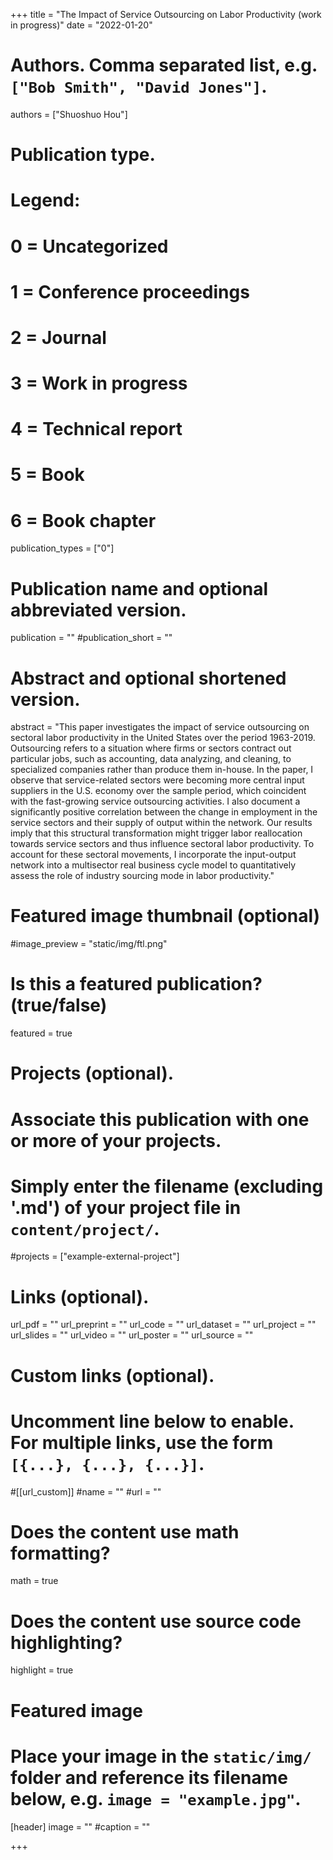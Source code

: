 +++
title = "The Impact of Service Outsourcing on Labor Productivity (work in progress)"
 date = "2022-01-20"

# Authors. Comma separated list, e.g. `["Bob Smith", "David Jones"]`.

authors = ["Shuoshuo Hou"]

# Publication type.
# Legend:
# 0 = Uncategorized
# 1 = Conference proceedings
# 2 = Journal
# 3 = Work in progress
# 4 = Technical report
# 5 = Book
# 6 = Book chapter
publication_types = ["0"]

# Publication name and optional abbreviated version.
publication = ""
#publication_short = ""

# Abstract and optional shortened version.

 abstract = "This paper investigates the impact of service outsourcing on sectoral labor productivity in the United States over the period 1963-2019. Outsourcing refers to a situation where firms or sectors contract out particular jobs, such as accounting, data analyzing, and cleaning, to specialized companies rather than produce them in-house. In the paper, I observe that service-related sectors were becoming more central input suppliers in the U.S. economy over the sample period, which coincident with the fast-growing service outsourcing activities. I also document a significantly positive correlation between the change in employment in the service sectors and their supply of output within the network. Our results imply that this structural transformation might trigger labor reallocation towards service sectors and thus influence sectoral labor productivity. To account for these sectoral movements, I incorporate the input-output network into a multisector real business cycle model to quantitatively assess the role of industry sourcing mode in labor productivity."

# Featured image thumbnail (optional)
#image_preview = "static/img/ftl.png"

# Is this a featured publication? (true/false)
featured = true

# Projects (optional).
#   Associate this publication with one or more of your projects.
#   Simply enter the filename (excluding '.md') of your project file in `content/project/`.
#projects = ["example-external-project"]

# Links (optional).
url_pdf = ""
url_preprint = ""
url_code = ""
url_dataset = ""
url_project = ""
url_slides = ""
url_video = ""
url_poster = ""
url_source = ""

# Custom links (optional).
#   Uncomment line below to enable. For multiple links, use the form `[{...}, {...}, {...}]`.
#[[url_custom]]
#name = ""
#url = ""

# Does the content use math formatting?
math = true

# Does the content use source code highlighting?
highlight = true
  
# Featured image
# Place your image in the `static/img/` folder and reference its filename below, e.g. `image = "example.jpg"`.
[header]
image = ""
#caption = ""

+++
 

